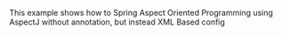 This example shows how to Spring Aspect Oriented Programming
using AspectJ without annotation, but instead XML Based config